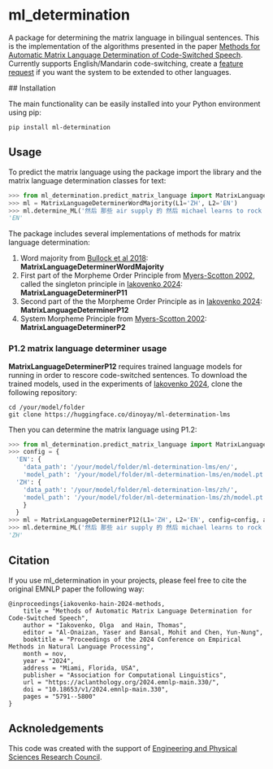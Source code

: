 # ml_determination
A package for determining the matrix language in bilingual sentences. This is the implementation of the algorithms presented in the paper [Methods for Automatic Matrix Language Determination of Code-Switched Speech](https://aclanthology.org/2024.emnlp-main.330/). Currently supports English/Mandarin code-switching, create a [feature request](https://github.com/DinoTheDinosaur/ml_determination/issues/new/choose) if you want the system to be extended to other languages.

## Installation

The main functionality can be easily installed into your Python environment using pip:

```shell
pip install ml-determination
```


## Usage

To predict the matrix language using the package import the library and the matrix language determination classes for text:

```python
>>> from ml_determination.predict_matrix_language import MatrixLanguageDeterminerWordMajority
>>> ml = MatrixLanguageDeterminerWordMajority(L1='ZH', L2='EN')
>>> ml.determine_ML('然后 那些 air supply 的 然后 michael learns to rock 的 啊 certain 的 啦')
'EN'
```

The package includes several implementations of methods for matrix language determination:

1. Word majority from [Bullock et al 2018](https://aclanthology.org/W18-3208/): **MatrixLanguageDeterminerWordMajority**
2. First part of the Morpheme Order Principle from [Myers-Scotton 2002](https://academic.oup.com/book/36360), called the singleton principle in [Iakovenko 2024](https://aclanthology.org/2024.emnlp-main.330/): **MatrixLanguageDeterminerP11**
3. Second part of the the Morpheme Order Principle as in [Iakovenko 2024](https://aclanthology.org/2024.emnlp-main.330/): **MatrixLanguageDeterminerP12**
4. System Morpheme Principle from [Myers-Scotton 2002](https://academic.oup.com/book/36360): **MatrixLanguageDeterminerP2**

### P1.2 matrix language determiner usage

**MatrixLanguageDeterminerP12** requires trained language models for running in order to rescore code-switched sentences. To download the trained models, used in the experiments of [Iakovenko 2024](https://aclanthology.org/2024.emnlp-main.330/), clone the following repository:

```shell
cd /your/model/folder
git clone https://huggingface.co/dinoyay/ml-determination-lms
```

Then you can determine the matrix language using P1.2:

```python
>>> from ml_determination.predict_matrix_language import MatrixLanguageDeterminerP12
>>> config = {
  'EN': {
    'data_path': '/your/model/folder/ml-determination-lms/en/',
    'model_path': '/your/model/folder/ml-determination-lms/en/model.pt'},
  'ZH': {
    'data_path': '/your/model/folder/ml-determination-lms/zh/',
    'model_path': '/your/model/folder/ml-determination-lms/zh/model.pt'
    }
  }
>>> ml = MatrixLanguageDeterminerP12(L1='ZH', L2='EN', config=config, alpha=1.2765)
>>> ml.determine_ML('然后 那些 air supply 的 然后 michael learns to rock 的 啊 certain 的 啦')
'ZH'
```

## Citation
If you use ml_determination in your projects, please feel free to cite the original EMNLP paper the following way:

```
@inproceedings{iakovenko-hain-2024-methods,
    title = "Methods of Automatic Matrix Language Determination for Code-Switched Speech",
    author = "Iakovenko, Olga  and Hain, Thomas",
    editor = "Al-Onaizan, Yaser and Bansal, Mohit and Chen, Yun-Nung",
    booktitle = "Proceedings of the 2024 Conference on Empirical Methods in Natural Language Processing",
    month = nov,
    year = "2024",
    address = "Miami, Florida, USA",
    publisher = "Association for Computational Linguistics",
    url = "https://aclanthology.org/2024.emnlp-main.330/",
    doi = "10.18653/v1/2024.emnlp-main.330",
    pages = "5791--5800"
}
```

## Acknoledgements

This code was created with the support of [Engineering and Physical Sciences Research Council](https://gtr.ukri.org/projects?ref=studentship-2676033).